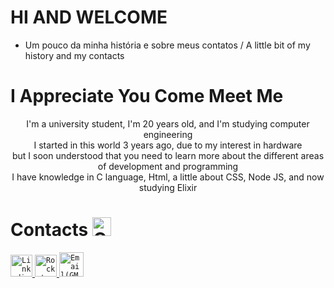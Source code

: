 # HI AND WELCOME


- Um pouco da minha história e sobre meus contatos / A little bit of my history and my contacts <br/>

# I Appreciate You Come Meet Me

<p align="center">
  I'm a university student, I'm 20 years old, and I'm studying computer engineering <br/>
  I started in this world 3 years ago, due to my interest in hardware <br/>
  but I soon understood that you need to learn more about the different areas of development and programming <br/>
  I have knowledge in C language, Html, a little about CSS, Node JS, and now studying Elixir <br/>
</p>

# Contacts <img width="30" src="https://www.flaticon.com/svg/vstatic/svg/1364/1364852.svg?token=exp=1614004289~hmac=bf003fe4d11824061579f26e3a4c2205" alt="Contact_logo" />
<span>
  <a href="https://www.linkedin.com/in/carlossilvallf/">
    <code><img alt="Linkedin: " width="35" src="https://www.flaticon.com/svg/vstatic/svg/174/174857.svg?token=exp=1614003979~hmac=25ef549af25156ce85709a8b3e45c569" alt="linkedin_logo" /></code>
  </a>
  
<span>
  <a href="https://app.rocketseat.com.br/me/carlos-andre-correa-da-silva-1572324051">
    <code><img alt="Rocketseat: " width="35" src="https://www.flaticon.com/svg/vstatic/svg/1067/1067357.svg?token=exp=1614004594~hmac=485be452138bf48dfafc76e1b3becb41" alt="Rocketseat_logo" /></code>
  </a>
  
  <a href="carlossilvallf@gmail.com">
    <code><img alt="Email(GMAIL):" width="39" src="https://www.flaticon.com/svg/vstatic/svg/732/732200.svg?token=exp=1614004066~hmac=bc47c68ea74dc9bfd48be0e14b47e375" alt="Gmail_logo" /></code>
  </a>
</span>

<br/><br/>


